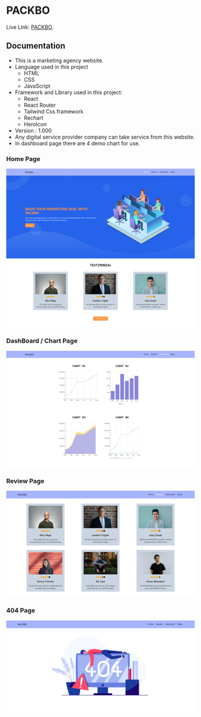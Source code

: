 # PACKBO 

Live Link: [PACKBO](https://packbo.netlify.app/).

## Documentation

* This is a marketing agency website.
* Language used in this project
    * HTML
    * CSS
    * JavaScript
* Framework and Library used in this project:     
    * React 
    * React Router
    * Tailwind Css framework 
    * Rechart 
    * HeroIcon 
* Version : 1.000
* Any digital service provider company can take service from this website. 
* In dashboard page there are 4 demo chart for use. 

### Home Page
![This is an image](src/images/ss2.png)

### DashBoard / Chart Page
![This is an image](src/images/ss1.png)

### Review Page
![This is an image](src/images/review-ss.png)

### 404 Page
![This is an image](src/images/404-ss.png)
